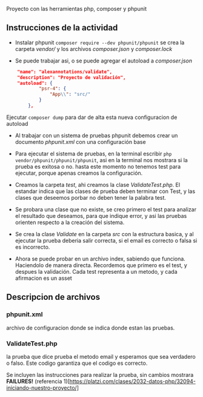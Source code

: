 Proyecto con las herramientas php, composer y phpunit

## Instrucciones de la actividad

- Instalar phpunit  ``` composer require --dev phpunit/phpunit ``` se crea la carpeta _vendor/_ y los archivos _composer.json_ y _composer.lock_

- Se puede trabajar asi, o se puede agregar el autoload a _composer.json_
```json
    "name": "alexannotations/validate",
    "description": "Proyecto de validación",
    "autoload": {
            "psr-4": {
                "App\\": "src/"
            }
        },
```
Ejecutar ```composer dump``` para dar de alta esta nueva configuracion de autoload

- Al trabajar con un sistema de pruebas phpunit debemos crear un documento _phpunit.xml_ con una configuración base

- Para ejecutar el sistema de pruebas, en la terminal escribir ```php vendor/phpunit/phpunit/phpunit```, asi en la terminal nos mostrara si la prueba es exitosa o no. hasta este momento no tenemos test para ejecutar, porque apenas creamos la configuración.

- Creamos la carpeta _test_, ahi creamos la clase _ValidateTest.php_. El estandar indica que las clases  de prueba deben terminar con Test, y las clases que deseemos porbar no deben tener la palabra test.

- Se probara una clase que no existe, se creo primero el test para analizar el resultado que deseamos, para que indique error, y asi las pruebas orienten respecto a la creación del sistema.

- Se crea la clase _Validate_ en la carpeta _src_ con la estructura basica, y al ejecutar la prueba deberia salir correcta, si el email es correcto o falsa si es incorrecto.

- Ahora se puede probar en un archivo index, sabiendo que funciona. Haciendolo de manera directa. Recordemos que primero es el test, y despues la validación. Cada test representa a un metodo,  y cada afirmacion es un asset


## Descripcion de archivos
### phpunit.xml
archivo de configuracion donde se indica donde estan las pruebas.


### ValidateTest.php
la prueba que dice prueba el metodo email y esperamos que sea verdadero o falso. Este codigo garantiza que el codigo es correcto.

Se incluyen las instrucciones para realizar la prueba, sin cambios mostrara __FAILURES!__
(referencia 1)[https://platzi.com/clases/2032-datos-php/32094-iniciando-nuestro-proyecto/]